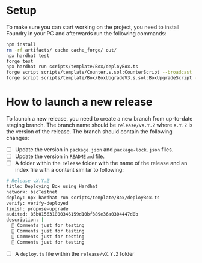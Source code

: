 # Setup

To make sure you can start working on the project, you need to install Foundry in your PC and afterwards run the following commands:

```bash
npm install
rm -rf artifacts/ cache cache_forge/ out/
npx hardhat test
forge test
npx hardhat run scripts/template/Box/deployBox.ts
forge script scripts/template/Counter.s.sol:CounterScript --broadcast
forge script scripts/template/Box/BoxUpgradeV3.s.sol:BoxUpgradeScript --broadcast --fork-url https://bsc-testnet.blastapi.io/9c457fd9-f917-42ab-af42-a761815ca337
```

# How to launch a new release

To launch a new release, you need to create a new branch from up-to-date staging branch. The branch name should be `release/vX.Y.Z` where `X.Y.Z` is the version of the release. The branch should contain the following changes:

- [ ] Update the version in `package.json` and `package-lock.json` files.
- [ ] Update the version in `README.md` file.
- [ ] A folder within the `release` folder with the name of the release and an index file with a content similar to following:

```bash
# Release vX.Y.Z
title: Deploying Box using Hardhat
network: bscTestnet
deploy: npx hardhat run scripts/template/Box/deployBox.ts
verify: verify-deployed
finish: propose-upgrade
audited: 85b015631800346159d10bf389e36a0304447d0b
description: |
  🤖 Comments just for testing
  🤖 Comments just for testing
  🤖 Comments just for testing
  🤖 Comments just for testing
```

- [ ] A `deploy.ts` file within the `release/vX.Y.Z` folder
